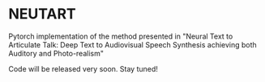 # NEUTART
Pytorch implementation of the method presented in "Neural Text to Articulate Talk: Deep Text to Audiovisual Speech Synthesis achieving both Auditory and Photo-realism"

Code will be released very soon. Stay tuned!
